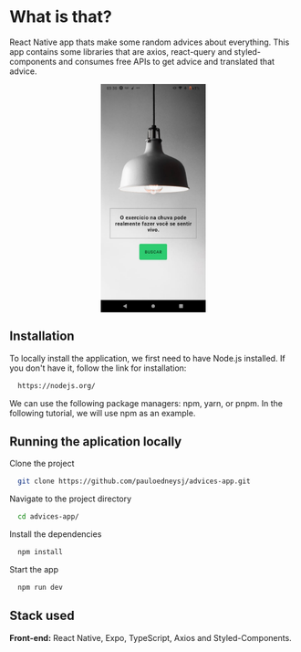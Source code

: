# What is that?

React Native app thats make some random advices about everything. This app contains some libraries that are axios, react-query and styled-components and consumes free APIs to get advice and translated that advice.

<div style="display: flex; justify-content: center; allign-itens: center;">
    <img src="/assets/img/example.jpeg" style=" height: 400px">
</div>

## Installation

To locally install the application, we first need to have Node.js installed. If you don't have it, follow the link for installation:

```bash
  https://nodejs.org/
```

We can use the following package managers: npm, yarn, or pnpm. In the following tutorial, we will use npm as an example.

## Running the aplication locally

Clone the project

```bash
  git clone https://github.com/pauloedneysj/advices-app.git
```

Navigate to the project directory

```bash
  cd advices-app/
```

Install the dependencies

```bash
  npm install
```

Start the app

```bash
  npm run dev
```

## Stack used

**Front-end:** React Native, Expo, TypeScript, Axios and Styled-Components.
